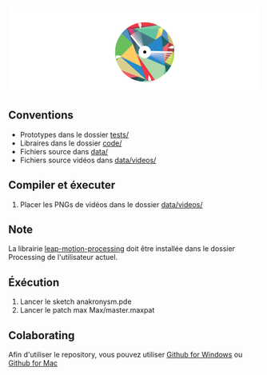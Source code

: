 ![Anakronysm](images/logo.png)
==========

## Conventions
- Prototypes dans le dossier [tests/](test/)
- Libraires dans le dossier [code/](code/)
- Fichiers source dans [data/](data/)
- Fichiers source vidéos dans [data/videos/](data/videos/)

## Compiler et éxecuter

1. Placer les PNGs de vidéos dans le dossier [data/videos/](data/videos/)

## Note
La librairie [leap-motion-processing](https://github.com/voidplus/leap-motion-processing) doit être installée dans le dossier Processing de l'utilisateur actuel.

## Éxécution

1. Lancer le sketch anakronysm.pde
2. Lancer le patch max Max/master.maxpat

## Colaborating
Afin d'utiliser le repository, vous pouvez utiliser [Github for Windows](https://windows.github.com/) ou [Github for Mac](https://mac.github.com/)